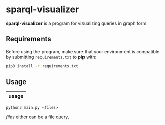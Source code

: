 # **sparql-visualizer**

**sparql-visualizer** is a program for visualizing queries in graph form.

## Requirements

Before using the program, make sure that your environment is compatible by submitting ``requirements.txt`` to **pip** with:

```bash
pip3 install -r requirements.txt
```

## Usage

<!-- main.py may be changed for another filename, and imported python files may be moved into a new directory -->
usage|
--|
``python3 main.py <files>``

*files* either can be a file query, 

